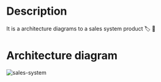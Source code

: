 # Description
It is a architecture diagrams to a sales system product 🏷️ 🛒

# Architecture diagram
![sales-system](https://user-images.githubusercontent.com/10298615/210239265-34f84e46-6fdd-4009-9e5e-ec5243082965.png)
